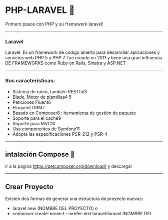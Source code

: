 # PHP-LARAVEL 🚀
Primero pasos con PHP y su framework laravel! 

***
### Laravel ### 

Laravel: Es un framework de código abierto para desarrollar aplicaciones y servicios web PHP 5 y PHP 7. 
fue creado en 2011 y tiene una gran influencia DE FRAMEWORKS como Ruby on Rails, Sinatra y ASP.NET
***
### Sus caracteristicas: 

- Sistema de ruteo, también RESTful3
- Blade, Motor de plantillas4 5
- Peticiones Fluent6
- Eloquent ORM7
- Basado en Composer8 : herramienta de gestión de paquete 
- Soporte para el caché9
- Soporte para MVC10
- Usa componentes de Symfony11
- Adopta las especificaciones PSR-212 y PSR-4

***
## intalación Compose 🔧 
ir a la pagina https://getcomposer.org/download/ y descargar

***
## Crear Proyecto  
Existen dos formas de generar una estructura de proyecto nuevas: 
 - laravel new (NOMBRE DEL PROYECTO)
 o
 - composer create-project --prefer-dist laravel/laravel (NOMBRE DEL PROYECTO, (VERSIÓN))

***
## Servidor interno 
Mediente el CLI artisan podremos realizar múltiples acciones entre ellas, lanzar el servidor de puebras con el comando

- php artisan serve

***
## Enrutado Básico 
 La ruta definida en el esqueleto del proyecto instalado, define 3 conceptos: 
 - El método que recibe 
 - La ruta
 - Y la accion a realizar

`Route::get('/', function () {
return view('welcome');
});`

```
## Actividades de clase

- Error vista : generamos una plantilla personalizada para gestionar la vista de los error
 - Creación de nuevas vista.Blade
 - Creación de controller mediante el CLI artisan : php artisan help make:controller
 
```
 ## Reto 1 🔩
 
 A partir de un nuevo proyecto o el proyecto que
se trabaja en clase:
1. Crear un nuevo controlador que se
denomine HomeController
2. Crear un template básico
3. Crear una nueva vista
4. Crear la ruta para que el por defecto de la
web se muestre

## Autores ✒️
* **Brajin Hanna Miguel Azrak** - *Conociendo PHP* - [BMHA1](https://github.com/BMHA1/)

